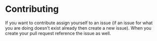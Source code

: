 <!-- TODO Add proper contributing -->

# Contributing 

If you want to contribute assign yourself to an issue (if an issue for what you are doing doesn't exist already then create a new issue). When you create your pull request reference the issue as well. 

